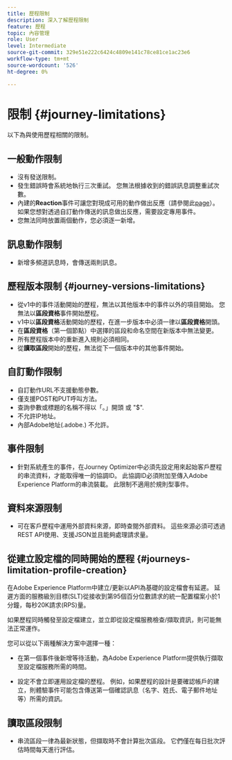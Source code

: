 ```yaml
---
title: 歷程限制
description: 深入了解歷程限制
feature: 歷程
topic: 內容管理
role: User
level: Intermediate
source-git-commit: 329e51e222c6424c4809e141c78ce81ce1ac23e6
workflow-type: tm+mt
source-wordcount: '526'
ht-degree: 0%

---
```


# 限制 {#journey-limitations}

以下為與使用歷程相關的限制。

## 一般動作限制

* 沒有發送限制。 
* 發生錯誤時會系統地執行三次重試。 您無法根據收到的錯誤訊息調整重試次數。 
* 內建的&#x200B;**Reaction**&#x200B;事件可讓您對現成可用的動作做出反應（請參閱此[page](../building-journeys/reaction-events.md)）。 如果您想對透過自訂動作傳送的訊息做出反應，需要設定專用事件。 
* 您無法同時放置兩個動作，您必須逐一新增。

## 訊息動作限制

* 新增多頻道訊息時，會傳送兩則訊息。

## 歷程版本限制 {#journey-versions-limitations}

* 從v1中的事件活動開始的歷程，無法以其他版本中的事件以外的項目開始。 您無法以&#x200B;**區段資格**&#x200B;事件開始歷程。
* v1中以&#x200B;**區段資格**&#x200B;活動開始的歷程，在進一步版本中必須一律以&#x200B;**區段資格**&#x200B;開頭。
* 在&#x200B;**區段資格**（第一個節點）中選擇的區段和命名空間在新版本中無法變更。
* 所有歷程版本中的重新進入規則必須相同。
* 從&#x200B;**讀取區段**開始的歷程，無法從下一個版本中的其他事件開始。
 

## 自訂動作限制

* 自訂動作URL不支援動態參數。 
* 僅支援POST和PUT呼叫方法。 
* 查詢參數或標題的名稱不得以「。」開頭 或 &quot;$&quot;. 
* 不允許IP地址。 
* 內部Adobe地址(.adobe.) 不允許。
 

## 事件限制

* 針對系統產生的事件，在Journey Optimizer中必須先設定用來起始客戶歷程的串流資料，才能取得唯一的協調ID。 此協調ID必須附加至傳入Adobe Experience Platform的串流裝載。 此限制不適用於規則型事件。
 

## 資料來源限制

* 可在客戶歷程中運用外部資料來源，即時查閱外部資料。 這些來源必須可透過REST API使用、支援JSON並且能夠處理請求量。

## 從建立設定檔的同時開始的歷程 {#journeys-limitation-profile-creation}

在Adobe Experience Platform中建立/更新以API為基礎的設定檔會有延遲。 延遲方面的服務級別目標(SLT)從接收到第95個百分位數請求的統一配置檔案小於1分鐘，每秒20K請求(RPS)量。

如果歷程同時觸發至設定檔建立，並立即從設定檔服務檢查/擷取資訊，則可能無法正常運作。

您可以從以下兩種解決方案中選擇一種：

* 在第一個事件後新增等待活動，為Adobe Experience Platform提供執行擷取至設定檔服務所需的時間。

* 設定不會立即運用設定檔的歷程。 例如，如果歷程的設計是要確認帳戶的建立，則體驗事件可能包含傳送第一個確認訊息（名字、姓氏、電子郵件地址等）所需的資訊。

## 讀取區段限制

* 串流區段一律為最新狀態，但擷取時不會計算批次區段。 它們僅在每日批次評估時間每天進行評估。
